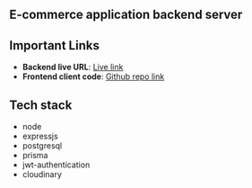 ## E-commerce application backend server

## Important Links

- **Backend live URL**: [Live link](https://ecommerce-backend-navy-two.vercel.app/)
- **Frontend client code**: [Github repo link](https://github.com/devalienbrain/ecommerce-frontend)

## Tech stack
- node
- expressjs
- postgresql
- prisma
- jwt-authentication
- cloudinary
